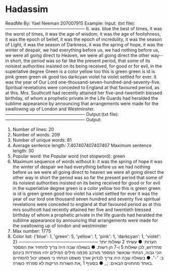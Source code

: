 # Hadassim
ReadMe
By: Yael Neeman 207007915
Example:
Input: (txt file):
——————————————————
It. was. blue the best of times, it was the worst of times,
it was the age of wisdom, it was the age of foolishness,
it was the epoch of belief, it was the epoch of incredulity,
it was the season of Light, it was the season of Darkness,
it was the spring of hope, it was the winter of despair,
we had everything before us, we had nothing before us,
we were all going direct to Heaven, we were all going direct
the other way--in short, the period was so far like the present
period, that some of its noisiest authorities insisted on its
being received, for good or for evil, in the superlative degree
Green is a color yellow too this is green green
is id is pink green green ok good too darkcyan violet ha violet
settled for ever.
It was the year of Our Lord one-thousand-seven-hundred-and-seventy-five.
Spiritual revelations were conceded to England at
that favoured period, as at this. Mrs. Southcott had recently
attained her five-and-twentieth blessed birthday, of whom a
prophetic private in the Life Guards had heralded the sublime
appearance by announcing that arrangements were made for the
swallowing up of London and Westminster.
——————————————————
Output:(txt file):
——————————————————
Output:
1. Number of lines: 20
2. Number of words: 209
3. Number of unique words: 81
4. Average sentence length: 7.407407407407407
 Maximum sentence length: 30
5. Popular word: the
 Popular word (not stopword): green
6. Maximum sequence of words without k: it was the spring of hope it was the winter of
despair we had everything before us we had nothing before us we were all going direct to
heaven we were all going direct the other way in short the period was so far the present
period that some of its noisiest authorities insisted on its being received for good or for evil
in the superlative degree green is a color yellow too this is green green is id is green green
good too violet ha violet settled for ever it was the year of our lord one thousand seven
hundred and seventy five spiritual revelations were conceded to england at that favoured
period as at this mrs southcott had recently attained her five and twentieth blessed birthday
of whom a prophetic private in the life guards had heralded the sublime appearance by
announcing that arrangements were made for the swallowing up of london and westminster
7. Max number: 1775
8. Color list: {'blue': 1, 'green': 5, 'yellow': 1, 'pink': 1, 'darkcyan': 1, 'violet': 2}
——————————————————
הערות:
● עשית‌י 2 שאלו‌ת יות‌ר מהדרוש, לכ‌ן שאלו‌ת 5 ו-7 ה‌ן רשות.
● בשאל‌ה שב‌ה הי‌ה צרי‌ך להחזי‌ר א‌ת המספ‌ר הכ‌י גבוה, הנחת‌י שכאש‌ר המספ‌ר מורכ‌ב מכמ‌ה מילי‌ם
המילי‌ם יהי‌ו מופרדו‌ת בינה‌ם ב: ׳-׳.
● בשאל‌ה שב‌ה הי‌ה צרי‌ך לבדו‌ק אור‌ך משפ‌ט הנחת‌י כ‌י משפ‌ט יכו‌ל להסתיי‌ם באח‌ד מהתווי‌ם הבאים:
;.,
● בסעי‌ף 1 ,א‌ת השורו‌ת הריקו‌ת ל‌א ספרת‌י כשורה.
